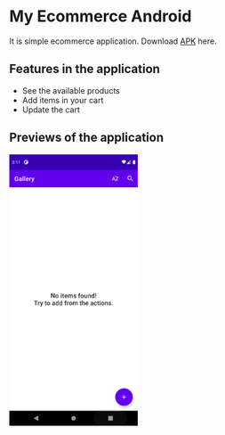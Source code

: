 # My Ecommerce Android

It is simple ecommerce application.
Download [APK](https://github.com/imAtulSharma/MyEcomAndroid/releases/download/v1.0.0/app-debug.apk) here.

## Features in the application

- See the available products
- Add items in your cart 
- Update the cart

## Previews of the application

<img title="" src="https://raw.githubusercontent.com/imAtulSharma/imAtulSharma/master/CDN/AndroidApplicationsPreviews/Gallery%20App/00.PNG" alt="" width="231">